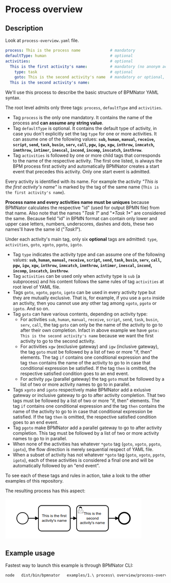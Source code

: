 # Process overview

## Description

Look at `process-overview.yaml` file.

```YAML
process: This is the process name             # mandatory
defaultType: human                            # optional
activities:                                   # optional
  This is the first activity's name:          # mandatory (no anonym activity admitted)
    type: task                                # optional
    goto: This is the second activity's name  # mandatory or optional, depending on "type" tag
  This is the second activity's name:
```

We'll use this process to describe the basic structure of BPMNator YAML syntax.

The root level admits only three tags: `process`, `defaultType` and `activities`.

- Tag `process` is the only one mandatory. It contains the name of the process and __can assume any string value__.
- Tag `defaultType` is optional. It contains the default type of activity, in case you don't explicitly set the tag `type` for one or more activities. It can assume one of the following values: __`sub`, `human`, `manual`, `receive`, `script`, `send`, `task`, `busin`, `serv`, `call`, `pgw`, `igw`, `xgw`, `inthrow`, `inmcatch`, `inmthrow`, `intimer`, `inescal`, `incond`, `incomp`, `inscatch`, `insthrow`__.
- Tag `activities` is followed by one or more child tags that corresponds to the name of the respective activity. The first one listed, is always the BPM process first activity and automatically BPMNator creates a start event that precedes this activity. Only one start event is admitted.

Every activity is identified with its name. For example the activity _"This is the first activity's name"_ is marked by the tag of the same name (`This is the first activity's name`).

__Process name and every activities name must be uniques__ because BPMNator calculates the respective "id" (used for output BPMN file) from that name. Also note that the names "_Task 1_" and "_\*Task  1\*_" are considered the same. Because field "id" in BPMN format can contain only lower and upper case letters, numbers, underscores, dashes and dots, these two names'll have the same id ("_Task1_").

Under each activity's main tag, only six __optional__ tags are admitted: `type`, `activities`, `goto`, `xgoto`, `pgoto`, `igoto`.

- Tag `type` indicates the activity type and can assume one of the following values: __`sub`, `human`, `manual`, `receive`, `script`, `send`, `task`, `busin`, `serv`, `call`, `pgw`, `igw`, `xgw`, `inthrow`, `inmcatch`, `inmthrow`, `intimer`, `inescal`, `incond`, `incomp`, `inscatch`, `insthrow`__.
- Tag `activities` can be used only when activity type is `sub` (a subprocess) and his content follows the same rules of tag `activities` at root level of YAML file.
- Tags `goto`, `xgoto`, `pgoto`, `igoto` can be used in every activity type but they are mutually exclusive. That is, for example, if you use a `goto` inside an activity, then you cannot use any other tag among `xgoto`, `pgoto` or `igoto`. And so on.
- Tag `goto` can have various contents, depending on activity type:
  - For activities `sub`, `human`, `manual`, `receive`, `script`, `send`, `task`, `busin`, `serv`, `call`, the tag `goto` can only be the name of the activity to go to after their own completion. Infact in above example we have `goto: This is the second activity's name` because we want the first activity to go to the second activity.
  - For activities `xgw` (exclusive gateway) and `igw` (inclusive gateway), the tag `goto` must be followed by a list of two or more "if, then" elements. The tag `if` contains one conditional expression and the tag `then` contains the name of the activity to go to in case that conditional expression be satisfied. If the tag `then` is omitted, the respective satisfied condition goes to an end event.
  - For activity `pgw` (parallel gateway) the tag `goto` must be followed by a list of two or more activity names to go to in parallel.
- Tags `xgoto` and `igoto` respectively make BPMNator add a exlusive gateway or inclusive gateway to go to after activity completion. That two tags must be followed by a list of two or more "if, then" elements. The tag `if` contains one conditional expression and the tag `then` contains the name of the activity to go to in case that conditional expression be satisfied. If the tag `then` is omitted, the respective satisfied condition goes to an end event.
- Tag `pgoto` make BPMNator add a parallel gateway to go to after activity completion. This tag must be followed by a list of two or more activity names to go to in parallel.
- When none of the activities has whatever `*goto` tag (`goto`, `xgoto`, `pgoto`, `igoto`), the flow direction is merely sequential respect of YAML file.
- When a subset of activity has not whatever `*goto` tag (`goto`, `xgoto`, `pgoto`, `igoto`), each of these activities is considered a final one and will be automatically followed by an "end event".

To see each of these tags and rules in action, take a look to the other examples of this repository.

The resulting process has this aspect:

![Process overview](process-overview.png?raw=true)

## Example usage
Fastest way to launch this example is through BPMNator CLI:

```BASH
node   dist/bin/bpmnator   examples/1.\ process\ overview/process-overview.yaml   examples/1.\ process\ overview/process-overview.bpmn
```